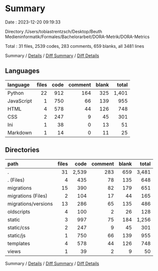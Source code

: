 # Summary

Date : 2023-12-20 09:19:33

Directory /Users/tobiastrentzsch/Desktop/Beuth Medieninformatik/Formales/Bachelorarbeit/DORA-Metrik/DORA-Metrics

Total : 31 files,  2539 codes, 283 comments, 659 blanks, all 3481 lines

Summary / [Details](details.md) / [Diff Summary](diff.md) / [Diff Details](diff-details.md)

## Languages
| language | files | code | comment | blank | total |
| :--- | ---: | ---: | ---: | ---: | ---: |
| Python | 22 | 912 | 164 | 325 | 1,401 |
| JavaScript | 1 | 750 | 66 | 139 | 955 |
| HTML | 4 | 578 | 44 | 126 | 748 |
| CSS | 2 | 247 | 9 | 45 | 301 |
| Ini | 1 | 38 | 0 | 13 | 51 |
| Markdown | 1 | 14 | 0 | 11 | 25 |

## Directories
| path | files | code | comment | blank | total |
| :--- | ---: | ---: | ---: | ---: | ---: |
| . | 31 | 2,539 | 283 | 659 | 3,481 |
| . (Files) | 4 | 435 | 78 | 135 | 648 |
| migrations | 15 | 390 | 82 | 179 | 651 |
| migrations (Files) | 2 | 104 | 17 | 44 | 165 |
| migrations/versions | 13 | 286 | 65 | 135 | 486 |
| oldscripts | 4 | 100 | 2 | 26 | 128 |
| static | 3 | 997 | 75 | 184 | 1,256 |
| static/css | 2 | 247 | 9 | 45 | 301 |
| static/js | 1 | 750 | 66 | 139 | 955 |
| templates | 4 | 578 | 44 | 126 | 748 |
| views | 1 | 39 | 2 | 9 | 50 |

Summary / [Details](details.md) / [Diff Summary](diff.md) / [Diff Details](diff-details.md)